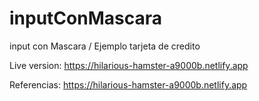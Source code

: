 # inputConMascara
input con Mascara / Ejemplo tarjeta de credito

Live version: https://hilarious-hamster-a9000b.netlify.app

Referencias: https://hilarious-hamster-a9000b.netlify.app

